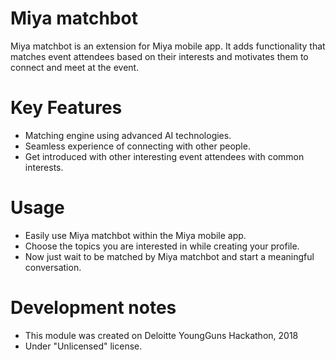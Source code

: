 # Miya matchbot
Miya matchbot is an extension for Miya mobile app. It adds functionality that matches event attendees based on their interests and motivates them to connect and meet at the event.

# Key Features
  - Matching engine using advanced AI technologies.
  - Seamless experience of connecting with other people.
  - Get introduced with other interesting event attendees with common interests.

# Usage
  - Easily use Miya matchbot within the Miya mobile app.
  - Choose the topics you are interested in while creating your profile. 
  - Now just wait to be matched by Miya matchbot and start a meaningful conversation.

# Development notes
  - This module was created on Deloitte YoungGuns Hackathon, 2018
  - Under "Unlicensed" license.